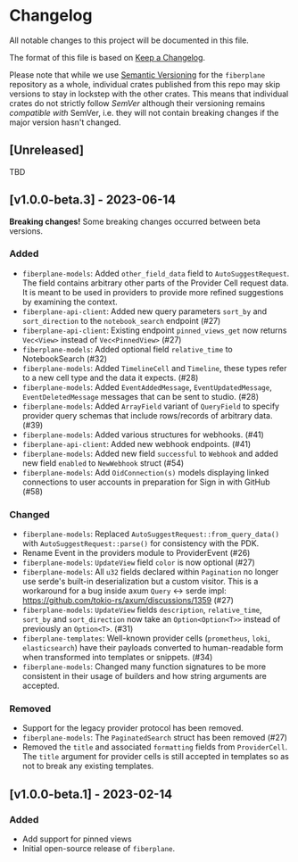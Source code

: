 # Changelog

All notable changes to this project will be documented in this file.

The format of this file is based on [Keep a Changelog](https://keepachangelog.com/en/1.0.0/).

Please note that while we use [Semantic Versioning](https://semver.org/spec/v2.0.0.html)
for the `fiberplane` repository as a whole, individual crates published from
this repo may skip versions to stay in lockstep with the other crates. This
means that individual crates do not strictly follow _SemVer_ although their
versioning remains _compatible with_ SemVer, i.e. they will not contain breaking
changes if the major version hasn't changed.

## [Unreleased]

TBD

## [v1.0.0-beta.3] - 2023-06-14

**Breaking changes!** Some breaking changes occurred between beta versions.

### Added

- `fiberplane-models`: Added `other_field_data` field to `AutoSuggestRequest`.
  The field contains arbitrary other parts of the Provider Cell request data. It
  is meant to be used in providers to provide more refined suggestions by
  examining the context.
- `fiberplane-api-client`: Added new query parameters `sort_by` and `sort_direction`
  to the `notebook_search` endpoint (#27)
- `fiberplane-api-client`: Existing endpoint `pinned_views_get` now returns `Vec<View>`
  instead of `Vec<PinnedView>` (#27)
- `fiberplane-models`: Added optional field `relative_time` to NotebookSearch (#32)
- `fiberplane-models`: Added `TimelineCell` and `Timeline`, these types refer
  to a new cell type and the data it expects. (#28)
- `fiberplane-models`: Added `EventAddedMessage`, `EventUpdatedMessage`, `EventDeletedMessage`
  messages that can be sent to studio. (#28)
- `fiberplane-models`: Added `ArrayField` variant of `QueryField` to specify provider
  query schemas that include rows/records of arbitrary data. (#39)
- `fiberplane-models`: Added various structures for webhooks. (#41)
- `fiberplane-api-client`: Added new webhook endpoints. (#41)
- `fiberplane-models`: Added new field `successful` to `Webhook` and added new field `enabled` to `NewWebhook` struct (#54)
- `fiberplane-models`: Add `OidConnection(s)` models displaying linked connections to user accounts in preparation
  for Sign in with GitHub (#58)

### Changed

- `fiberplane-models`: Replaced `AutoSuggestRequest::from_query_data()` with
  `AutoSuggestRequest::parse()` for consistency with the PDK.
- Rename Event in the providers module to ProviderEvent (#26)
- `fiberplane-models`: `UpdateView` field `color` is now optional (#27)
- `fiberplane-models`: All `u32` fields declared within `Pagination` no longer use
  serde's built-in deserialization but a custom visitor. This is a workaround for a
  bug inside axum `Query` <-> serde impl: https://github.com/tokio-rs/axum/discussions/1359 (#27)
- `fiberplane-models`: `UpdateView` fields `description`, `relative_time`, `sort_by`
  and `sort_direction` now take an `Option<Option<T>>` instead of previously an `Option<T>`. (#31)
- `fiberplane-templates`: Well-known provider cells (`prometheus`, `loki`, `elasticsearch`)
  have their payloads converted to human-readable form when transformed into templates or
  snippets. (#34)
- `fiberplane-models`: Changed many function signatures to be more consistent in
  their usage of builders and how string arguments are accepted.

### Removed

- Support for the legacy provider protocol has been removed.
- `fiberplane-models`: The `PaginatedSearch` struct has been removed (#27)
- Removed the `title` and associated `formatting` fields from `ProviderCell`.
  The `title` argument for provider cells is still accepted in templates so as
  not to break any existing templates.

## [v1.0.0-beta.1] - 2023-02-14

### Added

- Add support for pinned views
- Initial open-source release of `fiberplane`.

